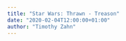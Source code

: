 ```yaml
---
title: "Star Wars: Thrawn - Treason"
date: "2020-02-04T12:00:00+01:00"
author: "Timothy Zahn"
---
```

